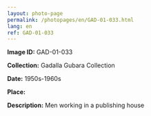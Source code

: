 ```yaml
---
layout: photo-page
permalink: /photopages/en/GAD-01-033.html
lang: en
ref: GAD-01-033
---
```


**Image ID:** GAD-01-033

**Collection:** Gadalla Gubara Collection

**Date:** 1950s-1960s

**Place:**

**Description:** Men working in a publishing house

